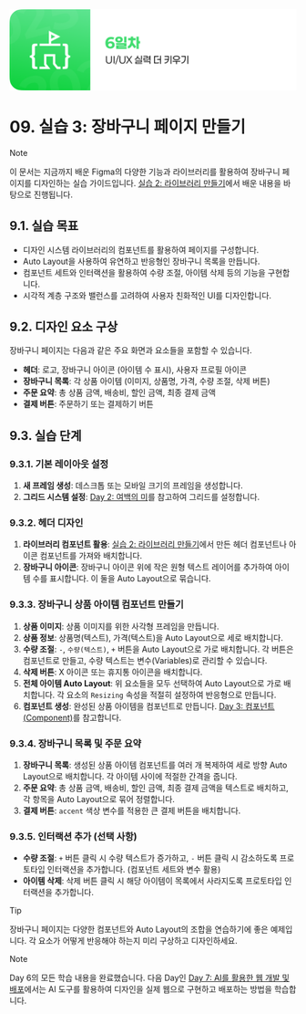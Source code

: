 <img src="./header.png" />

# 09. 실습 3: 장바구니 페이지 만들기

> [!NOTE]
> 이 문서는 지금까지 배운 Figma의 다양한 기능과 라이브러리를 활용하여 장바구니 페이지를 디자인하는 실습 가이드입니다. [실습 2: 라이브러리 만들기](./08-Practice-2-Create-Library.md)에서 배운 내용을 바탕으로 진행됩니다.

## 9.1. 실습 목표

- 디자인 시스템 라이브러리의 컴포넌트를 활용하여 페이지를 구성합니다.
- Auto Layout을 사용하여 유연하고 반응형인 장바구니 목록을 만듭니다.
- 컴포넌트 세트와 인터랙션을 활용하여 수량 조절, 아이템 삭제 등의 기능을 구현합니다.
- 시각적 계층 구조와 밸런스를 고려하여 사용자 친화적인 UI를 디자인합니다.

## 9.2. 디자인 요소 구상

장바구니 페이지는 다음과 같은 주요 화면과 요소들을 포함할 수 있습니다.

- **헤더**: 로고, 장바구니 아이콘 (아이템 수 표시), 사용자 프로필 아이콘
- **장바구니 목록**: 각 상품 아이템 (이미지, 상품명, 가격, 수량 조절, 삭제 버튼)
- **주문 요약**: 총 상품 금액, 배송비, 할인 금액, 최종 결제 금액
- **결제 버튼**: 주문하기 또는 결제하기 버튼

## 9.3. 실습 단계

### 9.3.1. 기본 레이아웃 설정

1.  **새 프레임 생성**: 데스크톱 또는 모바일 크기의 프레임을 생성합니다.
2.  **그리드 시스템 설정**: [Day 2: 여백의 미](./../day_2/02-The-Beauty-of-the-Blank.md)를 참고하여 그리드를 설정합니다.

### 9.3.2. 헤더 디자인

1.  **라이브러리 컴포넌트 활용**: [실습 2: 라이브러리 만들기](./08-Practice-2-Create-Library.md)에서 만든 헤더 컴포넌트나 아이콘 컴포넌트를 가져와 배치합니다.
2.  **장바구니 아이콘**: 장바구니 아이콘 위에 작은 원형 텍스트 레이어를 추가하여 아이템 수를 표시합니다. 이 둘을 Auto Layout으로 묶습니다.

### 9.3.3. 장바구니 상품 아이템 컴포넌트 만들기

1.  **상품 이미지**: 상품 이미지를 위한 사각형 프레임을 만듭니다.
2.  **상품 정보**: 상품명(텍스트), 가격(텍스트)을 Auto Layout으로 세로 배치합니다.
3.  **수량 조절**: `-`, `수량(텍스트)`, `+` 버튼을 Auto Layout으로 가로 배치합니다. 각 버튼은 컴포넌트로 만들고, 수량 텍스트는 변수(Variables)로 관리할 수 있습니다.
4.  **삭제 버튼**: X 아이콘 또는 휴지통 아이콘을 배치합니다.
5.  **전체 아이템 Auto Layout**: 위 요소들을 모두 선택하여 Auto Layout으로 가로 배치합니다. 각 요소의 `Resizing` 속성을 적절히 설정하여 반응형으로 만듭니다.
6.  **컴포넌트 생성**: 완성된 상품 아이템을 컴포넌트로 만듭니다. [Day 3: 컴포넌트 (Component)](./../day_3/10-Component.md)를 참고합니다.

### 9.3.4. 장바구니 목록 및 주문 요약

1.  **장바구니 목록**: 생성된 상품 아이템 컴포넌트를 여러 개 복제하여 세로 방향 Auto Layout으로 배치합니다. 각 아이템 사이에 적절한 간격을 줍니다.
2.  **주문 요약**: 총 상품 금액, 배송비, 할인 금액, 최종 결제 금액을 텍스트로 배치하고, 각 항목을 Auto Layout으로 묶어 정렬합니다.
3.  **결제 버튼**: `accent` 색상 변수를 적용한 큰 결제 버튼을 배치합니다.

### 9.3.5. 인터랙션 추가 (선택 사항)

- **수량 조절**: `+` 버튼 클릭 시 수량 텍스트가 증가하고, `-` 버튼 클릭 시 감소하도록 프로토타입 인터랙션을 추가합니다. (컴포넌트 세트와 변수 활용)
- **아이템 삭제**: 삭제 버튼 클릭 시 해당 아이템이 목록에서 사라지도록 프로토타입 인터랙션을 추가합니다.

> [!TIP]
> 장바구니 페이지는 다양한 컴포넌트와 Auto Layout의 조합을 연습하기에 좋은 예제입니다. 각 요소가 어떻게 반응해야 하는지 미리 구상하고 디자인하세요.

> [!NOTE]
> Day 6의 모든 학습 내용을 완료했습니다. 다음 Day인 [Day 7: AI를 활용한 웹 개발 및 배포](./../../day_7/README.md)에서는 AI 도구를 활용하여 디자인을 실제 웹으로 구현하고 배포하는 방법을 학습합니다.
